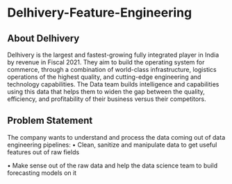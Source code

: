 # Delhivery-Feature-Engineering


## About Delhivery

Delhivery is the largest and fastest-growing fully integrated player in India by revenue in Fiscal 2021. They aim to build the operating 
system for commerce, through a combination of world-class infrastructure, logistics operations of the highest quality, and cutting-edge 
engineering and technology capabilities. 
The Data team builds intelligence and capabilities using this data that helps them to widen the gap between the quality, efficiency, and 
profitability of their business versus their competitors.

## Problem Statement

The company wants to understand and process the data coming out of data engineering pipelines: 
• Clean, sanitize and manipulate data to get useful features out of raw fields 

• Make sense out of the raw data and help the data science team to build forecasting models on it
